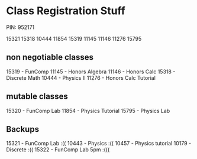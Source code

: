 # Class Registration Stuff
PIN: 952171

15321
15318
10444
11854
15319 
11145
11146
11276
15795

## non negotiable classes
15319 - FunComp
11145 - Honors Algebra
11146 - Honors Calc 
15318 - Discrete Math
10444 - Physics II
11276 - Honors Calc Tutorial

## mutable classes
15320 - FunComp Lab
11854 - Physics Tutorial
15795 - Physics Lab

## Backups
15321 - FunComp Lab :((
10443 - Physics :((
10457 - Physics tutorial
10179 - Discrete :((
15322 - FunComp Lab 5pm :(((